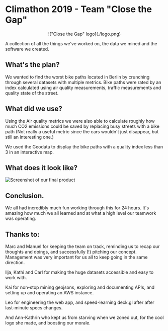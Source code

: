 # Climathon 2019 - Team "Close the Gap"

<center> !["Close the Gap" logo](./logo.png) </center>

A collection of all the things we've worked on, the data we mined and the software we created.

## What's the plan?

We wanted to find the worst bike paths located in Berlin by crunching through several datasets with multiple metrics. Bike paths were rated by an index calculated using air quality measurements, traffic measurements and quality state of the street.

## What did we use?

Using the Air quality metrics we were also able to calculate roughly how much CO2 emissions could be saved by replacing busy streets with a bike path (Not really a useful metric since the cars wouldn't just disappear, but still an interesting one.)

We used the Geodata to display the bike paths with a quality index less than 3 in an interactive map.

## What does it look like?

![Screenshot of our final product](./screenshot.png)

## Conclusion.

We all had incredibly much fun working through this for 24 hours. It's amazing how much we all learned and at what a high level our teamwork was operating.

## Thanks to:

Marc and Manuel for keeping the team on track, reminding us to recap our thoughts and doings, and successfully (!) pitching our concept. Management was very important for us all to keep going in the same direction.

Ilja, Kathi and Carl for making the huge datasets accessible and easy to work with.

Kai for non-stop mining geojsons, exploring and documenting APIs, and setting up and operating an AWS instance.

Leo for engineering the web app, and speed-learning deck.gl after after last-minute specs changes.

And Ann-Kathrin who kept us from starving when we zoned out, for the cool logo she made, and boosting our morale.
